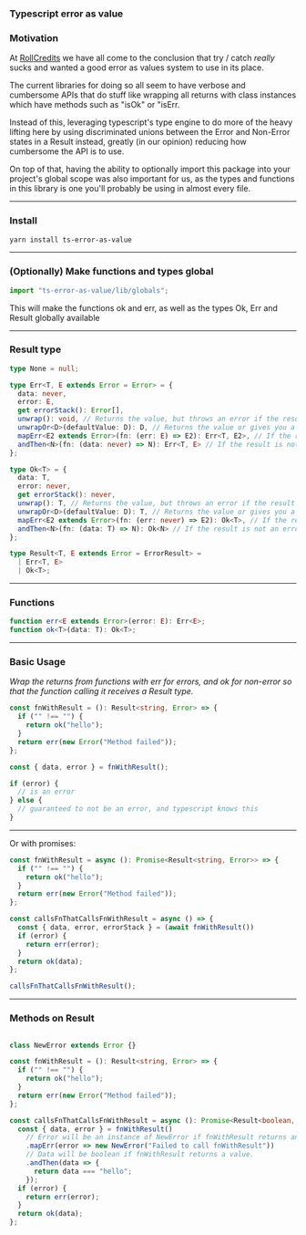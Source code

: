 ### Typescript error as value

### Motivation
At [RollCredits](https://www.rollcredits.io/) we have all come to the conclusion that try / catch *really* sucks and wanted a good error as values system to use in its place.

The current libraries for doing so all seem to have verbose and cumbersome APIs that do stuff like wrapping all returns with class instances which have methods such as "isOk" or "isErr.

Instead of this, leveraging typescript's type engine to do more of the heavy lifting here by using discriminated unions between the Error and Non-Error states in a Result instead, greatly (in our opinion) reducing how cumbersome the API is to use.

On top of that, having the ability to optionally import this package into your project's global scope was also important for us, as the types and functions in this library is one you'll probably be using in almost every file.

---

### Install

```bash
yarn install ts-error-as-value
```
---

### (Optionally) Make functions and types global
```ts
import "ts-error-as-value/lib/globals";
```
This will make the functions ok and err, as well as the types Ok, Err and Result globally available

---

### Result type

```typescript
type None = null;

type Err<T, E extends Error = Error> = {
  data: never,
  error: E,
  get errorStack(): Error[],
  unwrap(): void, // Returns the value, but throws an error if the result is an Error
  unwrapOr<D>(defaultValue: D): D, // Returns the value or gives you a default value if it's an error
  mapErr<E2 extends Error>(fn: (err: E) => E2): Err<T, E2>, // If the result is an error, map the error to another error
  andThen<N>(fn: (data: never) => N): Err<T, E> // If the result is not an error, map the data in it
};

type Ok<T> = {
  data: T,
  error: never,
  get errorStack(): never,
  unwrap(): T, // Returns the value, but throws an error if the result is an Error
  unwrapOr<D>(defaultValue: D): T, // Returns the value or gives you a default value if it's an error
  mapErr<E2 extends Error>(fn: (err: never) => E2): Ok<T>, // If the result is an error, map the error to another error
  andThen<N>(fn: (data: T) => N): Ok<N> // If the result is not an error, map the data in it
};

type Result<T, E extends Error = ErrorResult> = 
  | Err<T, E>
  | Ok<T>;

```

---

### Functions
```ts
function err<E extends Error>(error: E): Err<E>;
function ok<T>(data: T): Ok<T>;
```

---

### Basic Usage
*Wrap the returns from functions with err for errors, and ok for non-error so that the function calling it receives a Result type.*

```ts
const fnWithResult = (): Result<string, Error> => {
  if ("" !== "") {
    return ok("hello");
  }
  return err(new Error("Method failed"));
};

const { data, error } = fnWithResult();

if (error) {
  // is an error
} else {
  // guaranteed to not be an error, and typescript knows this
}
```

---

Or with promises:

```ts
const fnWithResult = async (): Promise<Result<string, Error>> => {
  if ("" !== "") {
    return ok("hello");
  }
  return err(new Error("Method failed"));
};

const callsFnThatCallsFnWithResult = async () => {
  const { data, error, errorStack } = (await fnWithResult())
  if (error) {
    return err(error);
  }
  return ok(data);
};

callsFnThatCallsFnWithResult();
```

--- 

### Methods on Result
```ts

class NewError extends Error {}

const fnWithResult = (): Result<string, Error> => {
  if ("" !== "") {
    return ok("hello");
  }
  return err(new Error("Method failed"));
};

const callsFnThatCallsFnWithResult = async (): Promise<Result<boolean, NewError>> => {
  const { data, error } = fnWithResult()
    // Error will be an instance of NewError if fnWithResult returns an error
    .mapErr(error => new NewError("Failed to call fnWithResult"))
    // Data will be boolean if fnWithResult returns a value.
    .andThen(data => {
      return data === "hello";
    });
  if (error) {
    return err(error);
  }
  return ok(data);
};
```